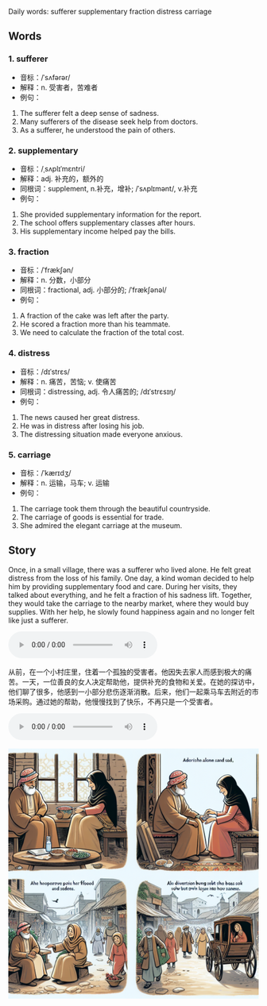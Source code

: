 Daily words: sufferer supplementary fraction distress carriage

## Words
### 1. sufferer
- 音标：/ˈsʌfərər/ <span style="cursor: pointer;" onclick="document.getElementById('audio-player-1').play()"><i class="fas fa-volume-up"></i></span>
<audio id="audio-player-1" src="audios/words/sufferer.mp3" style="display:none;"></audio>
- 解释：n. 受害者，苦难者
- 例句：
1. The sufferer felt a deep sense of sadness. 
2. Many sufferers of the disease seek help from doctors. 
3. As a sufferer, he understood the pain of others.

### 2. supplementary
- 音标：/ˌsʌplɪˈmɛntri/ <span style="cursor: pointer;" onclick="document.getElementById('audio-player-2').play()"><i class="fas fa-volume-up"></i></span>
<audio id="audio-player-2" src="audios/words/supplementary.mp3" style="display:none;"></audio>
- 解释：adj. 补充的，额外的
- 同根词：supplement, n.补充，增补; /ˈsʌplɪmənt/, v.补充
- 例句：
1. She provided supplementary information for the report. 
2. The school offers supplementary classes after hours. 
3. His supplementary income helped pay the bills.

### 3. fraction
- 音标：/ˈfrækʃən/ <span style="cursor: pointer;" onclick="document.getElementById('audio-player-3').play()"><i class="fas fa-volume-up"></i></span>
<audio id="audio-player-3" src="audios/words/fraction.mp3" style="display:none;"></audio>
- 解释：n. 分数，小部分
- 同根词：fractional, adj. 小部分的; /ˈfrækʃənəl/
- 例句：
1. A fraction of the cake was left after the party. 
2. He scored a fraction more than his teammate. 
3. We need to calculate the fraction of the total cost.

### 4. distress
- 音标：/dɪˈstrɛs/ <span style="cursor: pointer;" onclick="document.getElementById('audio-player-4').play()"><i class="fas fa-volume-up"></i></span>
<audio id="audio-player-4" src="audios/words/distress.mp3" style="display:none;"></audio>
- 解释：n. 痛苦，苦恼; v. 使痛苦
- 同根词：distressing, adj. 令人痛苦的; /dɪˈstrɛsɪŋ/
- 例句：
1. The news caused her great distress. 
2. He was in distress after losing his job. 
3. The distressing situation made everyone anxious.

### 5. carriage
- 音标：/ˈkærɪdʒ/ <span style="cursor: pointer;" onclick="document.getElementById('audio-player-5').play()"><i class="fas fa-volume-up"></i></span>
<audio id="audio-player-5" src="audios/words/carriage.mp3" style="display:none;"></audio>
- 解释：n. 运输，马车; v. 运输
- 例句：
1. The carriage took them through the beautiful countryside. 
2. The carriage of goods is essential for trade. 
3. She admired the elegant carriage at the museum.

## Story
Once, in a small village, there was a sufferer who lived alone. He felt great distress from the loss of his family. One day, a kind woman decided to help him by providing supplementary food and care. During her visits, they talked about everything, and he felt a fraction of his sadness lift. Together, they would take the carriage to the nearby market, where they would buy supplies. With her help, he slowly found happiness again and no longer felt like just a sufferer.

<audio controls>
  <source src="https://files.dwong.top/2024-08-28-english.mp3" type="audio/mpeg">
  你的浏览器不支持音频元素。
</audio>
  

从前，在一个小村庄里，住着一个孤独的受害者。他因失去家人而感到极大的痛苦。一天，一位善良的女人决定帮助他，提供补充的食物和关爱。在她的探访中，他们聊了很多，他感到一小部分悲伤逐渐消散。后来，他们一起乘马车去附近的市场采购。通过她的帮助，他慢慢找到了快乐，不再只是一个受害者。

<audio controls>
  <source src="https://files.dwong.top/2024-08-28-chinese.mp3" type="audio/mpeg">
  你的浏览器不支持音频元素。
</audio>
  

![story](./images/2024-08-28.png)

